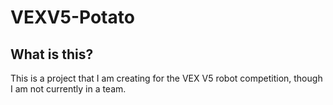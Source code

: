 # VEXV5-Potato
## What is this?
This is a project that I am creating for the VEX V5 robot competition, though I am not currently in a team.